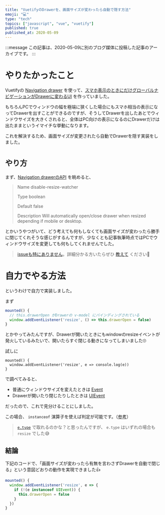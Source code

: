 ```yaml
---
title: "VuetifyのDrawerを、画面サイズが変わったら自動で隠す方法"
emoji: "💻"
type: "tech"
topics: ["javascript", "vue", "vuetify"]
published: true
published_at: 2020-05-09
---
```


:::message
この記事は、2020-05-09に別のブログ媒体に投稿した記事のアーカイブです。
:::

# やりたかったこと

Vuetifyの [Navigation drawer](https://vuetifyjs.com/en/components/navigation-drawers/) を使って、[スマホ表示のときにだけグローバルナビゲーションがDrawerに変わるUI](https://zenn.dev/ttskch/articles/23cbe99ac4271a) を作っていました。

もちろんPCでウィンドウの幅を極端に狭くした場合にもスマホ相当の表示になってDrawerを出すことができるのですが、そうしてDrawerを出したあとでウィンドウサイズを大きくされると、全体はPC向けの表示になるのにDrawerだけは出たままというイマイチな挙動になります。

これを解決するため、画面サイズが変更されたら自動でDrawerを隠す実装をしました。

# `やり方`

まず、[Navigation drawerのAPI](https://vuetifyjs.com/en/components/navigation-drawers/#api) を眺めると、

> Name
> disable-resize-watcher
> 
> Type
> boolean
> 
> Default
> false
> 
> Description
> Will automatically open/close drawer when resized depending if mobile or desktop.

とかいうやつがいて、どう考えても何もしなくても画面サイズが変わったら勝手に閉じてくれそうな感じがするんですが、少なくとも記事執筆時点ではPCでウィンドウサイズを変更しても何もしてくれませんでした。

> [issueも特にありません](https://github.com/vuetifyjs/vuetify/issues?q=is%3Aissue+is%3Aopen+disable-resize-watcher)。詳細分かる方いたらぜひ [教えて](https://twitter.com/ttskch) ください🙇

# 自力でやる方法

というわけで自力で実装しました。

まず

```js
mounted() {
  // this.drawerOpen がDrawerの v-model にバインディングされている
  window.addEventListener('resize', () => this.drawerOpen = false)
}
```

とかやってみたんですが、Drawerが開いたときにもwindowのresizeイベントが発火しているみたいで、開いたらすぐ閉じる動きになってしまいました🙄

試しに

```
mounted() {
  window.addEventListener('resize', e => console.log(e))
}
```

で調べてみると、

* 普通にウィンドウサイズを変えたときは [Event](https://developer.mozilla.org/ja/docs/Web/API/Event)
* Drawerが開いたり閉じたりしたときは [UIEvent](https://developer.mozilla.org/ja/docs/Web/API/UIEvent)

だったので、これで見分けることにしました。

この場合、 `instanceof` 演算子を使えば判定が可能です。（[参考](https://stackoverflow.com/questions/1458894/how-to-determine-if-javascript-object-is-an-event#answer-27066820)）

> [`e.type`](https://developer.mozilla.org/ja/docs/Web/API/Event/type) で取れるのかな？と思ったんですが、 `e.type` はいずれの場合も `resize` でした😅

## 結論

下記のコードで、「画面サイズが変わったら有無を言わさずDrawerを自動で閉じる」という意図どおりの動作を実現できました👍

```js
mounted() {
  window.addEventListener('resize', e => {
    if (!(e instanceof UIEvent)) {
      this.drawerOpen = false
    }
  })
}
```

